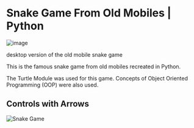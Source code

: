 # Snake Game From Old Mobiles | Python

![image](https://user-images.githubusercontent.com/93161576/179154707-43bdfb5c-8389-4d59-b025-7dac0769c8cc.png)

desktop version of the old mobile snake game

This is the famous snake game from old mobiles recreated in Python.

The Turtle Module was used for this game. Concepts of Object Oriented Programming (OOP) were also used.

## Controls with Arrows

![Snake Game](https://user-images.githubusercontent.com/93161576/179155051-7b50982d-1ce8-4eb4-b5f7-8f712e8411d2.jpg)

